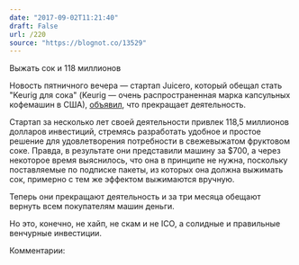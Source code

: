 ```yaml
---
date: "2017-09-02T11:21:40"
draft: False
url: /220
source: "https://blognot.co/13529"
---
```


[‌](https://blognot.co/wp-content/uploads/2017/09/juicero_press-1200x800.jpg)Выжать сок и 118 миллионов

Новость пятничного вечера — стартап Juicero, который обещал стать "Keurig для сока" (Keurig — очень распространенная марка капсульных кофемашин в США), [объявил](https://www.juicero.com/company-news/), что прекращает деятельность.



Стартап за несколько лет своей деятельности привлек 118,5 миллионов долларов инвестиций, стремясь разработать удобное и простое решение для удовлетворения потребности в свежевыжатом фруктовом соке. Правда, в результате они представили машину за $700, а через некоторое время выяснилось, что она в принципе не нужна, поскольку поставляемые по подписке пакеты, из которых она должна выжимать сок, примерно с тем же эффектом выжимаются вручную.

Теперь они прекращают деятельность и за три месяца обещают вернуть всем покупателям машин деньги.

Но это, конечно, не хайп, не скам и не ICO, а солидные и правильные венчурные инвестиции.

Комментарии:
